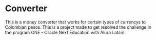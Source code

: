 # Converter
This is a money converter that works for certain types of currencys to Colombian pesos.
This is a project made to get resolved the challenge in the program ONE - Oracle Next Education with Alura Latam.